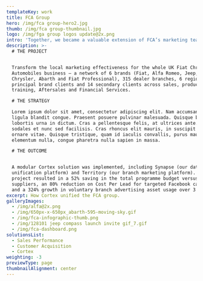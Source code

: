 ```yaml
---
templateKey: work
title: FCA Group
hero: /img/fca group-hero2.jpg
thumb: /img/fca group-thumbnail.jpg
logo: /img/fga group logos update@2x.png
intro: 'Together, we became a valuable extension of FCA’s marketing team.'
description: >-
  # THE PROJECT


  Transform the local marketing effectiveness for the whole UK Fiat Chrysler
  Automobiles business – a network of 6 brands (Fiat, Alfa Romeo, Jeep,
  Chrysler, Abarth and Fiat Professional), 315 dealer branches, 6 regions, 10
  principal brand clients and 14 secondary clients across sales, product,
  training, Aftersales and Financial Services.

  # THE STRATEGY

  Lorem ipsum dolor sit amet, consectetur adipiscing elit. Nam accumsan id 
  ligula blandit congue. Praesent posuere pulvinar malesuada. Quisque bibendum 
  lobortis urna in dictum. Cras a pellentesque felis, at ultrices ante. Quisque 
  sodales et nunc sed facilisis. Cras rhoncus elit mauris, in suscipit ipsum 
  ornare vitae. Quisque tristique, quam id iaculis convallis, purus mauris 
  elementum nulla, congue pharetra nulla sapien in massa.

  # THE OUTCOME


  A modular Cortex solution was implemented, including Synapse (our data
  unification platform) and Territory (our branch marketing platform). The
  project resulted in a 52% saving in the total programme budget versus previous
  suppliers, an 80% reduction on Cost Per Lead for targeted Facebook campaigns,
  and a 324% growth in voluntary branch advertising asset usage over 3 years.
excerpt: How Cortex unified the FCA group.
galleryImages:
  - /img/alfa@2x.png
  - /img/650px-x-650px_abarth-595-moving-sky.gif
  - /img/fca-infographic-thumb.png
  - /img/128101 jeep compass launch invite gif_7.gif
  - /img/fca-dashboard.png
solutionsList:
  - Sales Performance
  - Customer Acquisition
  - Cortex
weighting: -3
previewType: page
thumbnailAlignment: center
---
```

